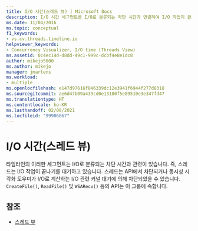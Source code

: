 ```yaml
---
title: I/O 시간(스레드 뷰) | Microsoft Docs
description: I/O 시간 세그먼트를 I/O로 분류되는 차단 시간과 연결하여 I/O 작업이 완료될 때까지 스레드가 대기하고 있음을 나타내는 방법을 알아봅니다.
ms.date: 11/04/2016
ms.topic: conceptual
f1_keywords:
- vs.cv.threads.timeline.io
helpviewer_keywords:
- Concurrency Visualizer, I/O time (Threads View)
ms.assetid: 0c4ec14d-d8dd-49c1-999c-dcbf4e8e1dc8
author: mikejo5000
ms.author: mikejo
manager: jmartens
ms.workload:
- multiple
ms.openlocfilehash: e147d97616f846339dc12e3941f6944f277d8318
ms.sourcegitcommit: ae6d47b09a439cd0e13180f5e89510e3e347fd47
ms.translationtype: HT
ms.contentlocale: ko-KR
ms.lasthandoff: 02/08/2021
ms.locfileid: "99906867"
---
```

# <a name="io-time-threads-view"></a>I/O 시간(스레드 뷰)
타임라인의 이러한 세그먼트는 I/O로 분류되는 차단 시간과 관련이 있습니다. 즉, 스레드는 I/O 작업이 끝나기를 대기하고 있습니다. 스레드는 API에서 차단되거나 동시성 시각화 도우미가 I/O로 계산하는 I/O 관련 커널 대기에 의해 차단되었을 수 있습니다. `CreateFile()`, `ReadFile()` 및 `WSARecv()` 등의 API는 이 그룹에 속합니다.

## <a name="see-also"></a>참조
- [스레드 뷰](../profiling/threads-view-parallel-performance.md)